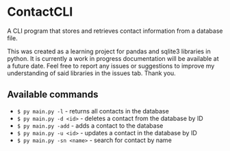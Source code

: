 # ContactCLI
A CLI program that stores and retrieves contact information from a database file.

This was created as a learning project for pandas and sqlite3 libraries in python. It is currently a work in progress documentation will be available at a future date. Feel free to report any issues or suggestions to improve my understanding of said libraries in the issues tab. Thank you.

## Available commands

 - `$ py main.py -l` - returns all contacts in the database
 - `$ py main.py -d <id>` - deletes a contact from the database by ID
 - `$ py main.py -add` - adds a contact to the database
 - `$ py main.py -u <id>` - updates a contact in the database by ID
 - `$ py main.py -sn <name>` - search for contact by name